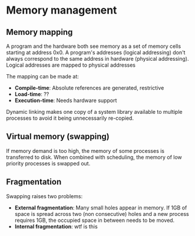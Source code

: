 # Memory management

## Memory mapping
A program and the hardware both see memory as a set of memory cells starting at address 0x0. A program's addresses (logical addressing) don't always correspond to the same address in hardware (physical addressing). Logical addresses are mapped to physical addresses

The mapping can be made at:
* **Compile-time**: Absolute references are generated, restrictive
* **Load-time**: ??
* **Execution-time**: Needs hardware support

Dynamic linking makes one copy of a system library available to multiple processes to avoid it being unnecessarily re-copied.

## Virtual memory (swapping)
If memory demand is too high, the memory of some processes is transferred to disk. When combined with scheduling, the memory of low priority processes is swapped out.

## Fragmentation
Swapping raises two problems:
* **External fragmentation**: Many small holes appear in memory. If 1GB of space is spread across two (non consecutive) holes and a new process requires 1GB, the occupied space in between needs to be moved.
* **Internal fragmentation**: wtf is this
